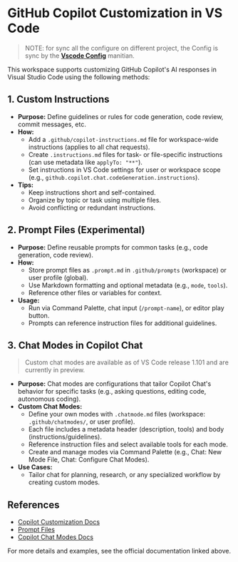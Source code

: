 # GitHub Copilot Customization in VS Code

> NOTE: for sync all the configure on different project, the Config is sync by the **[Vscode Config](https://github.com/jiahaoxiang2000/vscode-config)** manitian.

This workspace supports customizing GitHub Copilot's AI responses in Visual Studio Code using the following methods:

## 1. Custom Instructions

- **Purpose:** Define guidelines or rules for code generation, code review, commit messages, etc.
- **How:**
  - Add a `.github/copilot-instructions.md` file for workspace-wide instructions (applies to all chat requests).
  - Create `.instructions.md` files for task- or file-specific instructions (can use metadata like `applyTo: "**"`).
  - Set instructions in VS Code settings for user or workspace scope (e.g., `github.copilot.chat.codeGeneration.instructions`).
- **Tips:**
  - Keep instructions short and self-contained.
  - Organize by topic or task using multiple files.
  - Avoid conflicting or redundant instructions.

## 2. Prompt Files (Experimental)

- **Purpose:** Define reusable prompts for common tasks (e.g., code generation, code review).
- **How:**
  - Store prompt files as `.prompt.md` in `.github/prompts` (workspace) or user profile (global).
  - Use Markdown formatting and optional metadata (e.g., `mode`, `tools`).
  - Reference other files or variables for context.
- **Usage:**
  - Run via Command Palette, chat input (`/prompt-name`), or editor play button.
  - Prompts can reference instruction files for additional guidelines.

## 3. Chat Modes in Copilot Chat

> Custom chat modes are available as of VS Code release 1.101 and are currently in preview.

- **Purpose:** Chat modes are configurations that tailor Copilot Chat's behavior for specific tasks (e.g., asking questions, editing code, autonomous coding).
- **Custom Chat Modes:**
  - Define your own modes with `.chatmode.md` files (workspace: `.github/chatmodes/`, or user profile).
  - Each file includes a metadata header (description, tools) and body (instructions/guidelines).
  - Reference instruction files and select available tools for each mode.
  - Create and manage modes via Command Palette (e.g., Chat: New Mode File, Chat: Configure Chat Modes).
- **Use Cases:**
  - Tailor chat for planning, research, or any specialized workflow by creating custom modes.

## References

- [Copilot Customization Docs](https://code.visualstudio.com/docs/copilot/copilot-customization)
- [Prompt Files](https://code.visualstudio.com/docs/copilot/copilot-customization#_prompt-files-experimental)
- [Copilot Chat Modes Docs](https://code.visualstudio.com/docs/copilot/chat/chat-modes)

For more details and examples, see the official documentation linked above.

